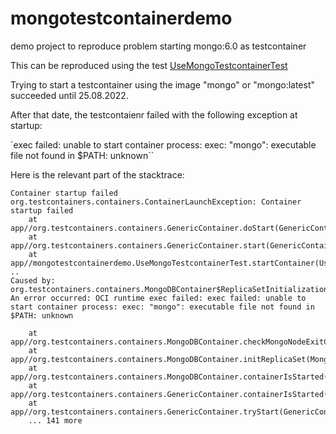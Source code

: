 # mongotestcontainerdemo

demo project to reproduce problem starting mongo:6.0 as testcontainer

This can be reproduced using the
test [UseMongoTestcontainerTest](src/test/java/mongotestcontainerdemo/UseMongoTestcontainerTest.java)

Trying to start a testcontainer using the image "mongo" or "mongo:latest" succeeded until 25.08.2022.

After that date, the testcontaienr failed with the following exception at startup:

`exec failed: unable to start container process: exec: "mongo": executable file not found in $PATH: unknown``

Here is the relevant part of the stacktrace:

```
Container startup failed
org.testcontainers.containers.ContainerLaunchException: Container startup failed
	at app//org.testcontainers.containers.GenericContainer.doStart(GenericContainer.java:349)
	at app//org.testcontainers.containers.GenericContainer.start(GenericContainer.java:322)
	at app//mongotestcontainerdemo.UseMongoTestcontainerTest.startContainer(UseMongoTestcontainerTest.java:19)
..
Caused by: org.testcontainers.containers.MongoDBContainer$ReplicaSetInitializationException: An error occurred: OCI runtime exec failed: exec failed: unable to start container process: exec: "mongo": executable file not found in $PATH: unknown

	at app//org.testcontainers.containers.MongoDBContainer.checkMongoNodeExitCode(MongoDBContainer.java:97)
	at app//org.testcontainers.containers.MongoDBContainer.initReplicaSet(MongoDBContainer.java:132)
	at app//org.testcontainers.containers.MongoDBContainer.containerIsStarted(MongoDBContainer.java:86)
	at app//org.testcontainers.containers.GenericContainer.containerIsStarted(GenericContainer.java:701)
	at app//org.testcontainers.containers.GenericContainer.tryStart(GenericContainer.java:521)
	... 141 more

```

